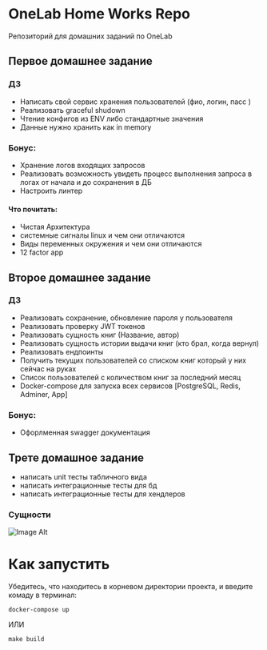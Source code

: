 # OneLab Home Works Repo 
Репозиторий для домашних заданий по OneLab

## Первое домашнее задание
### ДЗ
- Написать свой сервис хранения пользователей (фио, логин, пасс )
- Реализовать graceful shudown
- Чтение конфигов из ENV либо стандартные значения
- Данные нужно хранить как in memory
### Бонус:
- Хранение логов входящих запросов
- Реализовать возможность увидеть процесс выполнения запроса в логах от начала и до сохранения в ДБ
- Настроить линтер

#### Что почитать:
- Чистая Архитектура
- системные сигналы linux и чем они отличаются
- Виды переменных окружения и чем они отличаются
- 12 factor app

## Второе домашнее задание
### ДЗ
- Реализовать сохранение, обновление пароля у пользователя
- Реализовать проверку JWT токенов
- Реализовать сущность книг (Название, автор)
- Реализовать сущность истории выдачи книг (кто брал, когда вернул)
- Реализовать ендпоинты
- Получить текущих пользователей со списком книг который у них сейчас на руках
- Список пользователей с количеством книг за последний месяц
- Docker-compose для запуска всех сервисов [PostgreSQL, Redis, Adminer, App]

### Бонус:
- Офорлменная swagger документация

## Трете домашное задание
- написать unit тесты табличного вида
- написать интеграционные тесты для бд
- написать интеграционные тесты для хендлеров

### Сущности
![Image Alt](https://user-images.githubusercontent.com/100071536/232201315-9b0b62a5-f969-46b7-891c-305992debcda.png)
# Как запустить
Убедитесь, что находитесь в корневом директории проекта, и введите комаду в терминал:
```shell
docker-compose up
```
ИЛИ
```shell
make build
```